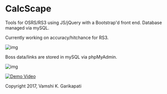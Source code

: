 # CalcScape
Tools for OSRS/RS3 using JS/jQuery with a Bootstrap'd front end. Database managed via mySQL. 

Currently working on accuracy/hitchance for RS3. 

![img](http://i.imgur.com/lq8zJUc.png)

Boss data/links are stored in mySQL via phpMyAdmin.

![img](https://i.imgur.com/bW7dTN5.png)


[![Demo Video](https://img.youtube.com/vi/8_eiaeJcEAY/0.jpg)](https://www.youtube.com/watch?v=8_eiaeJcEAY)


Copyright 2017, Vamshi K. Garikapati
